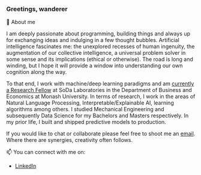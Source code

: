 ### Greetings, wanderer

💬 About me

I am deeply passionate about programming, building things and always up for exchanging ideas and indulging in a few thought bubbles. Artificial intelligence fascinates me: the unexplored recesses of human ingenuity, the augmentation of our collective intelligence, a universal problem solver in some sense and its implications (ethical or otherwise). The road is long and winding, but I hope it will provide a window into understanding our own cognition along the way.

To that end, I work with machine/deep learning paradigms and am [currently a Research Fellow](https://research.monash.edu/en/persons/satya-borgohain) at SoDa Laboratories in the Department of Business and Economics at Monash University. In terms of research, I work in the areas of Natural Language Processing, Interpretable/Explainable AI, learning algorithms among others. I studied Mechanical Engineering and subsequently Data Science for my Bachelors and Masters respectively. In my prior life, I built and shipped predictive models to production.

If you would like to chat or collaborate please feel free to shoot me an [email](mailto:satya.borg@gmail.com). Where there are synergies, creativity often follows.

📫 You can connect with me on:

* [LinkedIn](https://www.linkedin.com/in/satyaborg/)
